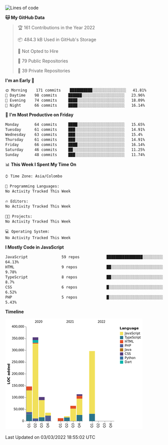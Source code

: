 
<!--START_SECTION:waka-->
![Lines of code](https://img.shields.io/badge/From%20Hello%20World%20I%27ve%20Written-1%20Million%20lines%20of%20code-blue)

**🐱 My GitHub Data** 

> 🏆 161 Contributions in the Year 2022
 > 
> 📦 484.3 kB Used in GitHub's Storage 
 > 
> 🚫 Not Opted to Hire
 > 
> 📜 79 Public Repositories 
 > 
> 🔑 39 Private Repositories  
 > 
**I'm an Early 🐤** 

```text
🌞 Morning    171 commits    ██████████░░░░░░░░░░░░░░░   41.81% 
🌆 Daytime    98 commits     ██████░░░░░░░░░░░░░░░░░░░   23.96% 
🌃 Evening    74 commits     ████░░░░░░░░░░░░░░░░░░░░░   18.09% 
🌙 Night      66 commits     ████░░░░░░░░░░░░░░░░░░░░░   16.14%

```
📅 **I'm Most Productive on Friday** 

```text
Monday       64 commits     ████░░░░░░░░░░░░░░░░░░░░░   15.65% 
Tuesday      61 commits     ███░░░░░░░░░░░░░░░░░░░░░░   14.91% 
Wednesday    63 commits     ███░░░░░░░░░░░░░░░░░░░░░░   15.4% 
Thursday     61 commits     ███░░░░░░░░░░░░░░░░░░░░░░   14.91% 
Friday       66 commits     ████░░░░░░░░░░░░░░░░░░░░░   16.14% 
Saturday     46 commits     ██░░░░░░░░░░░░░░░░░░░░░░░   11.25% 
Sunday       48 commits     ███░░░░░░░░░░░░░░░░░░░░░░   11.74%

```


📊 **This Week I Spent My Time On** 

```text
⌚︎ Time Zone: Asia/Colombo

💬 Programming Languages: 
No Activity Tracked This Week

🔥 Editors: 
No Activity Tracked This Week

🐱‍💻 Projects: 
No Activity Tracked This Week

💻 Operating System: 
No Activity Tracked This Week

```

**I Mostly Code in JavaScript** 

```text
JavaScript               59 repos            ████████████████░░░░░░░░░   64.13% 
HTML                     9 repos             ██░░░░░░░░░░░░░░░░░░░░░░░   9.78% 
TypeScript               8 repos             ██░░░░░░░░░░░░░░░░░░░░░░░   8.7% 
CSS                      6 repos             █░░░░░░░░░░░░░░░░░░░░░░░░   6.52% 
PHP                      5 repos             █░░░░░░░░░░░░░░░░░░░░░░░░   5.43%

```


**Timeline**

![Chart not found](https://raw.githubusercontent.com/ccweerasinghe1994/ccweerasinghe1994/master/charts/bar_graph.png) 


 Last Updated on 03/03/2022 18:55:02 UTC
<!--END_SECTION:waka-->
